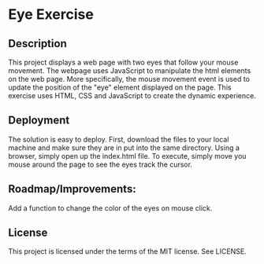 # Eye Exercise

## Description
This project displays a web page with two eyes that follow your mouse movement. The webpage uses JavaScript to manipulate the html elements on the web page. More specifically, the mouse movement event is used to update the position of the "eye" element displayed on the page. This exercise uses HTML, CSS and JavaScript to create the dynamic experience.

## Deployment
The solution is easy to deploy. First, download the files to your local machine and make sure they are in put into the same directory. Using a browser, simply open up the index.html file. To execute, simply move you mouse around the page to see the eyes track the cursor.

## Roadmap/Improvements:
Add a function to change the color of the eyes on mouse click.

## License
This project is licensed under the terms of the MIT license. See LICENSE.

